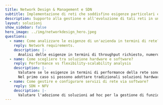 ```yaml
---
title: Network Design & Management e SDN
subtitle: Implementazione di reti che soddisfino esigenze particolari e/o software-defined.
description: Supporto alla gestione e all'evoluzione di tali reti in un contesto SDN
layout: soluzioni
show_sidebar: false
hero_image: ../img/networkdesign_hero.jpeg
questions:
  - name: Come analizzare le esigenze di un'azienda in termini di rete?
    reply: Network requirements.
    description: |-
      Analisi delle esigenze in termini di throughput richiesto, numero di host, VXLAN, isolamento tra le varie reti e connessioni verso siti geograficamente distribuiti.
  - name: Come scegliere tra soluzione hardware e software?
    reply: Performance vs flexibility-scalability analysis
    description: |-
      Valutare se le esigenze in termini di performance della rete sono superiori a quelle relative alla scalabilità e alla flessibilità.  
      Nel primo caso si possono adottare tradizionali soluzioni hardware, altrimenti si può procedere con paradigma NFV/SDN.
  - name: Come gestire e configurare servizi di rete via software?
    reply: SDN + NFV
    description: |-
      Valutare l'adozione di soluzioni ad hoc per la gestione di funzioni di rete che tengano conto dell'eterogeneità delle reti, necessità di distribuzione geografica e la presenza di capability hardware talvolta richieste.
---
```

